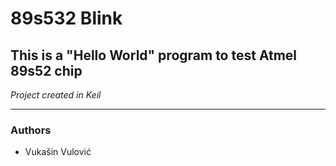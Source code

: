 # 89s532 Blink
## This is a "Hello World" program to test Atmel 89s52 chip
*Project created in Keil*

---
### Authors
- Vukašin Vulović